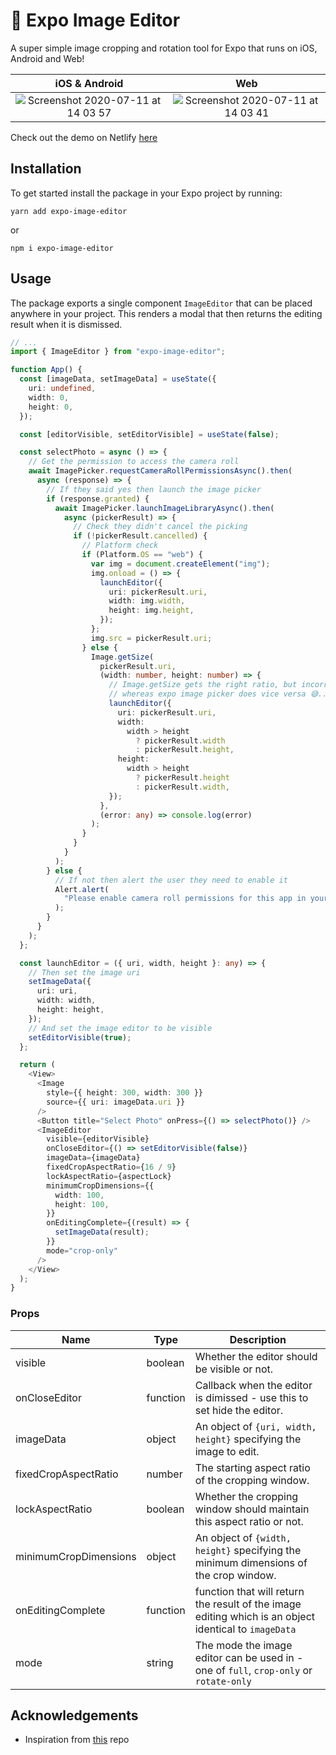 # 🌁 Expo Image Editor

A super simple image cropping and rotation tool for Expo that runs on iOS, Android and Web!

|                                                               iOS & Android                                                                |                                                                    Web                                                                     |
| :----------------------------------------------------------------------------------------------------------------------------------------: | :----------------------------------------------------------------------------------------------------------------------------------------: |
| ![Screenshot 2020-07-11 at 14 03 57](https://user-images.githubusercontent.com/31568400/87224753-af727c00-c37f-11ea-8f87-157d19b6111e.png) | ![Screenshot 2020-07-11 at 14 03 41](https://user-images.githubusercontent.com/31568400/87224756-b3060300-c37f-11ea-97d5-625ff2a791cb.png) |

Check out the demo on Netlify <a href="https://expo-image-cropping.netlify.app/">here</a>

## Installation

To get started install the package in your Expo project by running:

```
yarn add expo-image-editor
```

or

```
npm i expo-image-editor
```

## Usage

The package exports a single component `ImageEditor` that can be placed anywhere in your project. This renders a modal that then returns the editing result when it is dismissed.

```typescript
// ...
import { ImageEditor } from "expo-image-editor";

function App() {
  const [imageData, setImageData] = useState({
    uri: undefined,
    width: 0,
    height: 0,
  });

  const [editorVisible, setEditorVisible] = useState(false);

  const selectPhoto = async () => {
    // Get the permission to access the camera roll
    await ImagePicker.requestCameraRollPermissionsAsync().then(
      async (response) => {
        // If they said yes then launch the image picker
        if (response.granted) {
          await ImagePicker.launchImageLibraryAsync().then(
            async (pickerResult) => {
              // Check they didn't cancel the picking
              if (!pickerResult.cancelled) {
                // Platform check
                if (Platform.OS == "web") {
                  var img = document.createElement("img");
                  img.onload = () => {
                    launchEditor({
                      uri: pickerResult.uri,
                      width: img.width,
                      height: img.height,
                    });
                  };
                  img.src = pickerResult.uri;
                } else {
                  Image.getSize(
                    pickerResult.uri,
                    (width: number, height: number) => {
                      // Image.getSize gets the right ratio, but incorrect magnitude
                      // whereas expo image picker does vice versa 😅...this fixes it.
                      launchEditor({
                        uri: pickerResult.uri,
                        width:
                          width > height
                            ? pickerResult.width
                            : pickerResult.height,
                        height:
                          width > height
                            ? pickerResult.height
                            : pickerResult.width,
                      });
                    },
                    (error: any) => console.log(error)
                  );
                }
              }
            }
          );
        } else {
          // If not then alert the user they need to enable it
          Alert.alert(
            "Please enable camera roll permissions for this app in your settings."
          );
        }
      }
    );
  };

  const launchEditor = ({ uri, width, height }: any) => {
    // Then set the image uri
    setImageData({
      uri: uri,
      width: width,
      height: height,
    });
    // And set the image editor to be visible
    setEditorVisible(true);
  };

  return (
    <View>
      <Image
        style={{ height: 300, width: 300 }}
        source={{ uri: imageData.uri }}
      />
      <Button title="Select Photo" onPress={() => selectPhoto()} />
      <ImageEditor
        visible={editorVisible}
        onCloseEditor={() => setEditorVisible(false)}
        imageData={imageData}
        fixedCropAspectRatio={16 / 9}
        lockAspectRatio={aspectLock}
        minimumCropDimensions={{
          width: 100,
          height: 100,
        }}
        onEditingComplete={(result) => {
          setImageData(result);
        }}
        mode="crop-only"
      />
    </View>
  );
}
```

### Props

| Name                  | Type     | Description                                                                                           |
| --------------------- | -------- | ----------------------------------------------------------------------------------------------------- |
| visible               | boolean  | Whether the editor should be visible or not.                                                          |
| onCloseEditor         | function | Callback when the editor is dimissed - use this to set hide the editor.                               |
| imageData             | object   | An object of `{uri, width, height}` specifying the image to edit.                                     |
| fixedCropAspectRatio  | number   | The starting aspect ratio of the cropping window.                                                     |
| lockAspectRatio       | boolean  | Whether the cropping window should maintain this aspect ratio or not.                                 |
| minimumCropDimensions | object   | An object of `{width, height}` specifying the minimum dimensions of the crop window.                  |
| onEditingComplete     | function | function that will return the result of the image editing which is an object identical to `imageData` |
| mode                  | string   | The mode the image editor can be used in - one of `full`, `crop-only` or `rotate-only`                |

## Acknowledgements

- Inspiration from <a href="https://github.com/brunon80/expo-image-crop">this</a> repo
